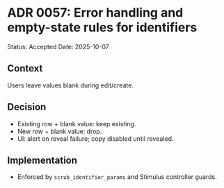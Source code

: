 
# ADR 0057: Error handling and empty-state rules for identifiers
Status: Accepted
Date: 2025-10-07

## Context
Users leave values blank during edit/create.

## Decision
- Existing row + blank value: keep existing.
- New row + blank value: drop.
- UI: alert on reveal failure; copy disabled until revealed.

## Implementation
- Enforced by `scrub_identifier_params` and Stimulus controller guards.
